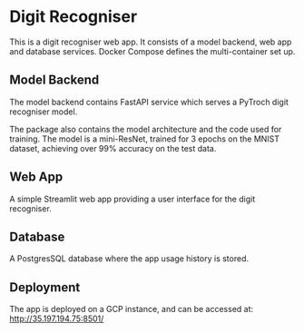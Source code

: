 # Digit Recogniser
This is a digit recogniser web app. It consists of a model backend, 
web app and database services. Docker Compose defines the
multi-container set up.

## Model Backend
The model backend contains FastAPI service which serves a PyTroch digit recogniser 
model.

The package also contains the model architecture and the code used for training. 
The model is a mini-ResNet, trained for 3 epochs on the MNIST dataset,
achieving over 99% accuracy on the test data.

## Web App
A simple Streamlit web app providing a user interface for the digit recogniser. 

## Database
A PostgresSQL database where the app usage history is stored.

## Deployment
The app is deployed on a GCP instance, and can be accessed at: http://35.197.194.75:8501/ 
